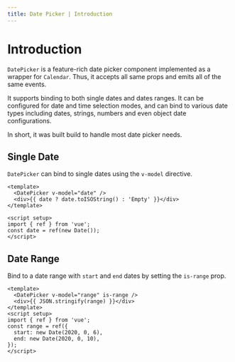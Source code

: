 ```yaml
---
title: Date Picker | Introduction
---
```


# Introduction

`DatePicker` is a feature-rich date picker component implemented as a wrapper for `Calendar`. Thus, it accepts all same props and emits all of the same events.

It supports binding to both single dates and dates ranges. It can be configured for date and time selection modes, and can bind to various date types including dates, strings, numbers and even object date configurations.

In short, it was built build to handle most date picker needs.

## Single Date

`DatePicker` can bind to single dates using the `v-model` directive.

<SingleDate />

```vue
<template>
  <DatePicker v-model="date" />
  <div>{{ date ? date.toISOString() : 'Empty' }}</div>
</template>

<script setup>
import { ref } from 'vue';
const date = ref(new Date());
</script>
```

## Date Range

Bind to a date range with `start` and `end` dates by setting the `is-range` prop.

<DateRange />

```vue
<template>
  <DatePicker v-model="range" is-range />
  <div>{{ JSON.stringify(range) }}</div>
</template>
<script setup>
import { ref } from 'vue';
const range = ref({
  start: new Date(2020, 0, 6),
  end: new Date(2020, 0, 10),
});
</script>
```